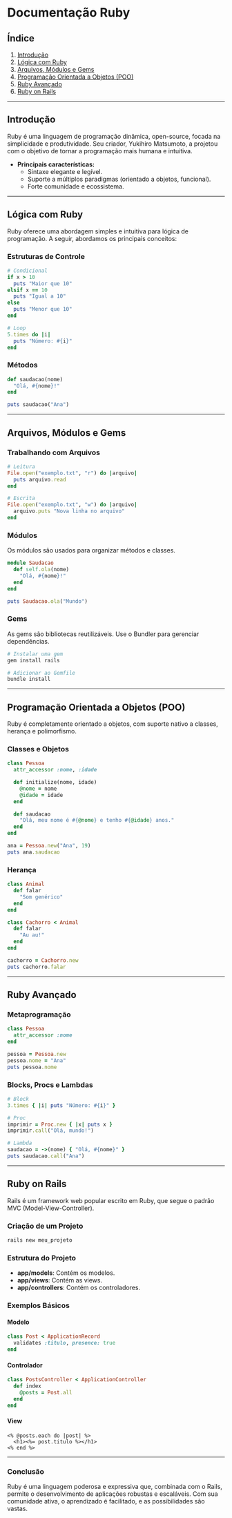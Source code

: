 # Documentação Ruby

## Índice
1. [Introdução](#introdução)
2. [Lógica com Ruby](#lógica-com-ruby)
3. [Arquivos, Módulos e Gems](#arquivos-módulos-e-gems)
4. [Programação Orientada a Objetos (POO)](#programação-orientada-a-objetos-poo)
5. [Ruby Avançado](#ruby-avançado)
6. [Ruby on Rails](#ruby-on-rails)

---

## Introdução
Ruby é uma linguagem de programação dinâmica, open-source, focada na simplicidade e produtividade. Seu criador, Yukihiro Matsumoto, a projetou com o objetivo de tornar a programação mais humana e intuitiva.

- **Principais características:**
  - Sintaxe elegante e legível.
  - Suporte a múltiplos paradigmas (orientado a objetos, funcional).
  - Forte comunidade e ecossistema.

---

## Lógica com Ruby
Ruby oferece uma abordagem simples e intuitiva para lógica de programação. A seguir, abordamos os principais conceitos:

### Estruturas de Controle
```ruby
# Condicional
if x > 10
  puts "Maior que 10"
elsif x == 10
  puts "Igual a 10"
else
  puts "Menor que 10"
end

# Loop
5.times do |i|
  puts "Número: #{i}"
end
```

### Métodos
```ruby
def saudacao(nome)
  "Olá, #{nome}!"
end

puts saudacao("Ana")
```

---

## Arquivos, Módulos e Gems

### Trabalhando com Arquivos
```ruby
# Leitura
File.open("exemplo.txt", "r") do |arquivo|
  puts arquivo.read
end

# Escrita
File.open("exemplo.txt", "w") do |arquivo|
  arquivo.puts "Nova linha no arquivo"
end
```

### Módulos
Os módulos são usados para organizar métodos e classes.
```ruby
module Saudacao
  def self.ola(nome)
    "Olá, #{nome}!"
  end
end

puts Saudacao.ola("Mundo")
```

### Gems
As gems são bibliotecas reutilizáveis. Use o Bundler para gerenciar dependências.
```bash
# Instalar uma gem
gem install rails

# Adicionar ao Gemfile
bundle install
```

---

## Programação Orientada a Objetos (POO)
Ruby é completamente orientado a objetos, com suporte nativo a classes, herança e polimorfismo.

### Classes e Objetos
```ruby
class Pessoa
  attr_accessor :nome, :idade

  def initialize(nome, idade)
    @nome = nome
    @idade = idade
  end

  def saudacao
    "Olá, meu nome é #{@nome} e tenho #{@idade} anos."
  end
end

ana = Pessoa.new("Ana", 19)
puts ana.saudacao
```

### Herança
```ruby
class Animal
  def falar
    "Som genérico"
  end
end

class Cachorro < Animal
  def falar
    "Au au!"
  end
end

cachorro = Cachorro.new
puts cachorro.falar
```

---

## Ruby Avançado

### Metaprogramação
```ruby
class Pessoa
  attr_accessor :nome
end

pessoa = Pessoa.new
pessoa.nome = "Ana"
puts pessoa.nome
```

### Blocks, Procs e Lambdas
```ruby
# Block
3.times { |i| puts "Número: #{i}" }

# Proc
imprimir = Proc.new { |x| puts x }
imprimir.call("Olá, mundo!")

# Lambda
saudacao = ->(nome) { "Olá, #{nome}" }
puts saudacao.call("Ana")
```

---

## Ruby on Rails
Rails é um framework web popular escrito em Ruby, que segue o padrão MVC (Model-View-Controller).

### Criação de um Projeto
```bash
rails new meu_projeto
```

### Estrutura do Projeto
- **app/models**: Contém os modelos.
- **app/views**: Contém as views.
- **app/controllers**: Contém os controladores.

### Exemplos Básicos
#### Modelo
```ruby
class Post < ApplicationRecord
  validates :titulo, presence: true
end
```

#### Controlador
```ruby
class PostsController < ApplicationController
  def index
    @posts = Post.all
  end
end
```

#### View
```erb
<% @posts.each do |post| %>
  <h1><%= post.titulo %></h1>
<% end %>
```

---

### Conclusão
Ruby é uma linguagem poderosa e expressiva que, combinada com o Rails, permite o desenvolvimento de aplicações robustas e escaláveis. Com sua comunidade ativa, o aprendizado é facilitado, e as possibilidades são vastas.
